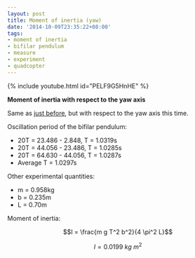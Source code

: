 ```yaml
---
layout: post
title: Moment of inertia (yaw)
date: '2014-10-09T23:35:22+08:00'
tags:
- moment of inertia
- bifilar pendulum
- measure
- experiment
- quadcopter
---
```

{% include youtube.html id="PELF9G5HnHE" %}

**Moment of inertia with respect to the yaw axis**

Same as [just before](https://robokitchen.tumblr.com/post/99593827730/moment-of-inertia-with-respect-to-the-roll-pitch), but with respect to the yaw axis this time.

Oscillation period of the bifilar pendulum:

- 20T = 23.486 - 2.848, T = 1.0319s
- 20T = 44.056 - 23.486, T = 1.0285s
- 20T = 64.630 - 44.056, T = 1.0287s
- Average T = 1.0297s

Other experimental quantities:

- m = 0.958kg
- b = 0.235m
- L = 0.70m

Moment of inertia:

$$I = \frac{m g T^2 b^2}{4 \pi^2 L}$$

$$I = 0.0199 \:kg\:m^2$$
